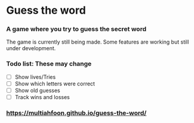 # Guess the word
### A game where you try to guess the secret word

The game is currently still being made. Some features are working but still under development. 


### Todo list: These may change

- [ ]   Show lives/Tries
- [ ]   Show which letters were correct
- [ ]   Show old guesses
- [ ]   Track wins and losses

### https://multiahfoon.github.io/guess-the-word/